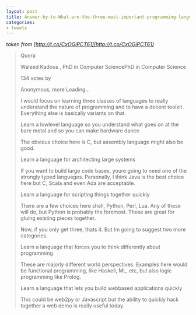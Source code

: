 ```yaml
---
layout: post
title: Answer-by-to-What-are-the-three-most-important-programming-languages-to-learn
categories:
- tweets
---
```

*taken from [http://t.co/CxOGiPCT61](http://t.co/CxOGiPCT61)*
>Quora
>
>Waleed Kadous , PhD in Computer SciencePhD in Computer Science
>
>134 votes by
>
>Anonymous, more Loading...
>
> 
>
>I would focus on learning three classes of languages to really understand the nature of programming and to have a decent toolkit. Everything else is basically variants on that.
>
>Learn a lowlevel language so you understand what goes on at the bare metal and so you can make hardware dance
>
>The obvious choice here is C, but assembly language might also be good.
>
>Learn a language for architecting large systems
>
>If you want to build large code bases, youre going to need one of the strongly typed languages. Personally, I think Java is the best choice here but C, Scala and even Ada are acceptable.
>
>Learn a language for scripting things together quickly
>
>There are a few choices here shell, Python, Perl, Lua. Any of these will do, but Python is probably the foremost. These are great for gluing existing pieces together.
>
>Now, if you only get three, thats it. But Im going to suggest two more categories.
>
>Learn a language that forces you to think differently about programming
>
>These are majorly different world perspectives. Examples here would be functional programming, like Haskell, ML, etc, but also logic programming like Prolog.
>
>Learn a language that lets you build webbased applications quickly
>
>This could be web2py or Javascript  but the ability to quickly hack together a web demo is really useful today.
>
>
